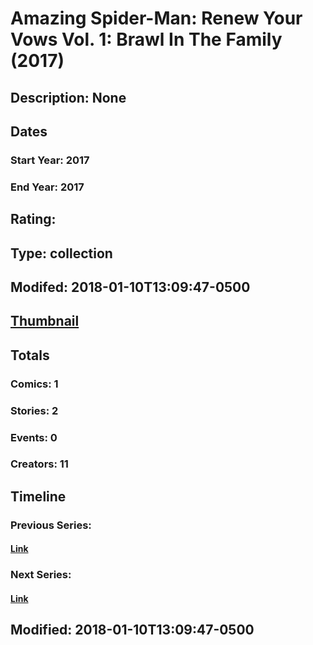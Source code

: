 # Amazing Spider-Man: Renew Your Vows Vol. 1: Brawl In The Family (2017)
## Description: None
## Dates
### Start Year: 2017
### End Year: 2017
## Rating: 
## Type: collection
## Modifed: 2018-01-10T13:09:47-0500
## [Thumbnail](http://i.annihil.us/u/prod/marvel/i/mg/b/40/image_not_available.jpg)
## Totals
### Comics: 1
### Stories: 2
### Events: 0
### Creators: 11
## Timeline
### Previous Series: 
#### [Link]()
### Next Series: 
#### [Link]()
## Modified: 2018-01-10T13:09:47-0500